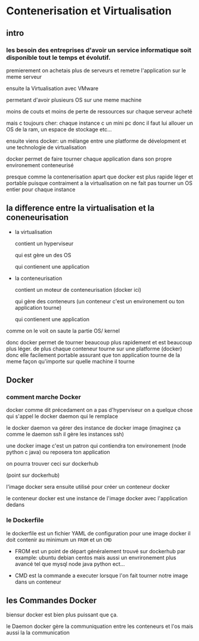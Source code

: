 # Contenerisation et Virtualisation

## intro

### les besoin des entreprises d'avoir un service informatique soit disponible tout le temps et évolutif.

premierement on achetais plus de serveurs et remetre l'application sur le meme serveur

ensuite la Virtualisation avec VMware

permetant d'avoir plusieurs OS sur une meme machine

moins de couts et moins de perte de ressources sur chaque serveur acheté

mais c toujours cher: chaque instance c un mini pc donc il faut lui allouer un  OS de la ram, un espace de stockage etc...

ensuite viens docker: un mélange entre une platforme de dévelopment et une technologie de virtualisation

docker permet de faire tourner chaque application dans son propre environement conteneurisé

presque comme la contenerisation apart que docker est plus rapide léger et portable
puisque contraiment a la virtualisation on ne fait pas tourner un OS entier pour chaque instance


## la difference entre la virtualisation et la coneneurisation

- la virtualisation

  contient un hyperviseur

  qui est gère un des OS

  qui contienent une application


- la conteneurisation

  contient un moteur de conteneurisation (docker ici)

  qui gère des conteneurs (un conteneur c'est un environement ou ton application tourne)

  qui contienent une application


comme on le voit on saute la partie OS/ kernel

donc docker permet de tourner beaucoup plus rapidement et est beaucoup plus léger. de plus chaque conteneur tourne sur une platforme (docker) donc elle facilement portable assurant que ton application tourne de la meme façon qu'importe sur quelle machine il tourne

## Docker

### comment marche Docker

docker comme dit précedament on a pas d'hyperviseur on a quelque chose qui s'appel le docker daemon qui le remplace

le docker daemon va gérer des instance de docker image (imaginez ça comme le daemon ssh
il gère les instances ssh)

une docker image c'est un patron qui contiendra ton environement (node python c java) ou reposera ton application

on pourra trouver ceci sur dockerhub

(point sur dockerhub)

l'image docker sera ensuite utilisé pour créer un conteneur docker

le conteneur docker est une instance de l'image docker avec l'application dedans

### le Dockerfile

le dockerfile est un fichier YAML de configuration pour une image docker
il doit contenir au minimum un ``FROM`` et un ``CMD``


- FROM est un point de départ généralement trouvé sur dockerhub par example: ubuntu debian centos mais aussi un envrironement plus avancé tel que mysql node java python ect...

- CMD est la commande a executer lorsque l'on fait tourner notre image dans un conteneur


## les Commandes Docker

biensur docker est bien plus puissant que ça.

le Daemon docker gère la communiquation entre les conteneurs et l'os mais aussi la la communication




